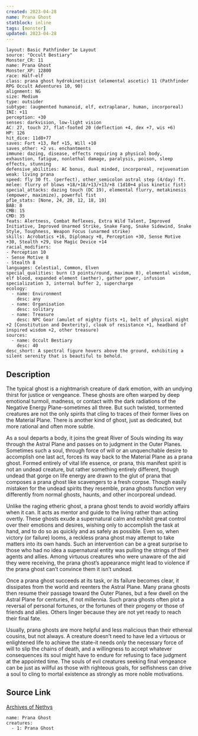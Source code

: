 ```yaml
---
created: 2023-04-28
name: Prana Ghost
statblock: inline
tags: [monster]
updated: 2023-04-28
---
```

```statblock
layout: Basic Pathfinder 1e Layout
source: "Occult Bestiary"
Monster_CR: 11
name: Prana Ghost
Monster_XP: 12800
race: Half-elf
class: prana ghost hydrokineticist (elemental ascetic) 11 (Pathfinder RPG Occult Adventures 10, 90)
alignment: NG
size: Medium
type: outsider
subtype: (augmented humanoid, elf, extraplanar, human, incorporeal)
INI: +11
perception: +30
senses: darkvision, low-light vision
AC: 27, touch 27, flat-footed 20 (deflection +4, dex +7, wis +6)
HP: 126
hit_dice: 11d8+77
saves: Fort +13, Ref +15, Will +10
saves_other: +2 vs. enchantments
immune: dazing, disease, effects requiring a physical body, exhaustion, fatigue, nonlethal damage, paralysis, poison, sleep effects, stunning
defensive_abilities: AC bonus, dual minded, incorporeal, rejuvenation
weak: living prana
speed: fly 30 ft. (perfect), other_semicolon astral step (4/day) ft.
melee: flurry of blows +18/+18/+13/+13/+8 (1d10+4 plus kinetic fist)
special_attacks: dazing touch (DC 19), elemental flurry, metakinesis (empower, maximize), powerful fist
pf1e_stats: [None, 24, 20, 12, 18, 10]
BAB: 8
CMB: 15
CMD: 35
feats: Alertness, Combat Reflexes, Extra Wild Talent, Improved Initiative, Improved Unarmed Strike, Snake Fang, Snake Sidewind, Snake Style, Toughness, Weapon Focus (unarmed strike)
skills: Acrobatics +16, Diplomacy +8, Perception +30, Sense Motive +30, Stealth +29, Use Magic Device +14
racial_modifiers:
- Perception 10
- Sense Motive 8
- Stealth 8
languages: Celestial, Common, Elven
special_qualities: burn (3 points/round, maximum 8), elemental wisdom, elf blood, expanded element (aether), gather power, infusion specialization 3, internal buffer 2, supercharge
ecology:
  - name: Environment
    desc: any
  - name: Organisation
    desc: solitary
  - name: Treasure
    desc: NPC Gear (amulet of mighty fists +1, belt of physical might +2 [Constitution and Dexterity], cloak of resistance +1, headband of inspired wisdom +2, other treasure)
sources:
  - name: Occult Bestiary
    desc: 40
desc_short: A spectral figure hovers above the ground, exhibiting a silent serenity that is beautiful to behold.
```
## Description
The typical ghost is a nightmarish creature of dark emotion, with an undying thirst for justice or vengeance. These ghosts are often warped by deep emotional turmoil, madness, or contact with the dark radiations of the Negative Energy Plane-sometimes all three. But such twisted, tormented creatures are not the only spirits that cling to traces of their former lives on the Material Plane. There is another kind of ghost, just as dedicated, but more rational and often more subtle.

As a soul departs a body, it joins the great River of Souls winding its way through the Astral Plane and passes on to judgment in the Outer Planes. Sometimes such a soul, through force of will or an unquenchable desire to accomplish one last act, forces its way back to the Material Plane as a prana ghost. Formed entirely of vital life essence, or prana, this manifest spirit is not an undead creature, but rather something entirely different, though undead that gorge on life energy are drawn to the glut of prana that composes a prana ghost like scavengers to a fresh corpse. Though easily mistaken for the undead spirits they resemble, prana ghosts function very differently from normal ghosts, haunts, and other incorporeal undead.

Unlike the raging etheric ghost, a prana ghost tends to avoid worldly affairs when it can. It acts as mentor and guide to the living rather than acting overtly. These ghosts exude a supernatural calm and exhibit great control over their emotions and desires, wishing only to accomplish the task at hand, and to do so as quickly and as safely as possible. Even so, when victory (or failure) looms, a reckless prana ghost may attempt to take matters into its own hands. Such an intervention can be a great surprise to those who had no idea a supernatural entity was pulling the strings of their agents and allies. Among virtuous creatures who were unaware of the aid they were receiving, the prana ghost’s appearance might lead to violence if the prana ghost can’t convince them it isn’t undead.

Once a prana ghost succeeds at its task, or its failure becomes clear, it dissipates from the world and reenters the Astral Plane. Many prana ghosts then resume their passage toward the Outer Planes, but a few dwell on the Astral Plane for centuries, if not millennia. Such prana ghosts often plot a reversal of personal fortunes, or the fortunes of their progeny or those of friends and allies. Others linger because they are not yet ready to reach their final fate.

Usually, prana ghosts are more helpful and less malicious than their ethereal cousins, but not always. A creature doesn’t need to have led a virtuous or enlightened life to achieve the state-it needs only the necessary force of will to slip the chains of death, and a willingness to accept whatever consequences its soul might have to endure for refusing to face judgment at the appointed time. The souls of evil creatures seeking final vengeance can be just as willful as those with righteous goals, for selfishness can drive a soul to cling to mortal existence as strongly as more noble motivations.
## Source Link
[Archives of Nethys](https://aonprd.com/MonsterDisplay.aspx?ItemName=Prana%20Ghost)
```encounter-table
name: Prana Ghost
creatures:
  - 1: Prana Ghost
```
